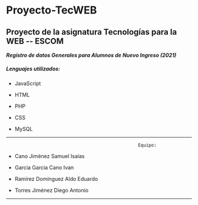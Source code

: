 # Proyecto-TecWEB
## Proyecto de la asignatura Tecnologías para la WEB -- ESCOM

***Registro de datos Generales para Alumnos de Nuevo Ingreso (2021)***



##### Lenguajes utilizados:

- JavaScript

- HTML

- PHP

- CSS

- MySQL

-----------------------------------
                                                      Equipo: 
                                                                   
  - Cano Jiménez Samuel Isaías

  - Garcia Garcia Cano Ivan

  - Ramírez Domínguez Aldo Eduardo

  - Torres Jiménez Diego Antonio
  
-----------------------------------



